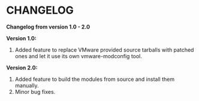 # CHANGELOG

**Changelog from version 1.0 - 2.0**

**Version 1.0:**
1. Added feature to replace VMware provided source tarballs with patched ones and
    let it use its own vmware-modconfig tool.

**Version 2.0:**
1. Added feature to build the modules from source and install them manually.
2. Minor bug fixes.

